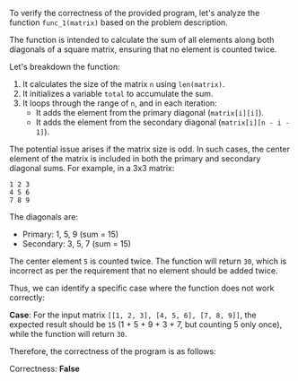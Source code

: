 To verify the correctness of the provided program, let's analyze the function `func_1(matrix)` based on the problem description.

The function is intended to calculate the sum of all elements along both diagonals of a square matrix, ensuring that no element is counted twice. 

Let's breakdown the function:

1. It calculates the size of the matrix `n` using `len(matrix)`.
2. It initializes a variable `total` to accumulate the sum.
3. It loops through the range of `n`, and in each iteration:
   - It adds the element from the primary diagonal (`matrix[i][i]`).
   - It adds the element from the secondary diagonal (`matrix[i][n - i - 1]`).

The potential issue arises if the matrix size is odd. In such cases, the center element of the matrix is included in both the primary and secondary diagonal sums. For example, in a 3x3 matrix:

```
1 2 3
4 5 6
7 8 9
```

The diagonals are:
- Primary: 1, 5, 9 (sum = 15)
- Secondary: 3, 5, 7 (sum = 15)

The center element `5` is counted twice. The function will return `30`, which is incorrect as per the requirement that no element should be added twice.

Thus, we can identify a specific case where the function does not work correctly:

**Case**: For the input matrix `[[1, 2, 3], [4, 5, 6], [7, 8, 9]]`, the expected result should be `15` (1 + 5 + 9 + 3 + 7, but counting 5 only once), while the function will return `30`.

Therefore, the correctness of the program is as follows:

Correctness: **False**